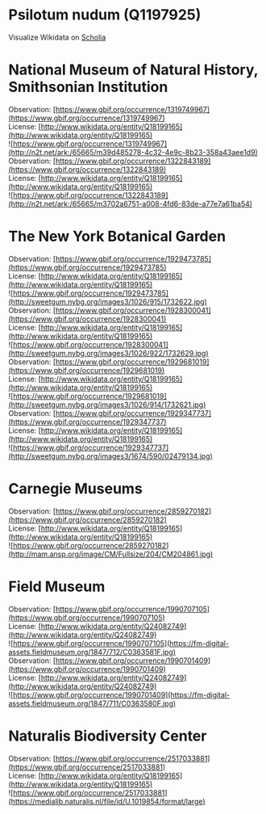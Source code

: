 
Psilotum nudum (Q1197925)
=========================
  
Visualize Wikidata on [Scholia](https://scholia.toolforge.org/taxon/Q1197925)
# National Museum of Natural History, Smithsonian Institution
  
Observation: [https://www.gbif.org/occurrence/1319749967](https://www.gbif.org/occurrence/1319749967)  
License: [http://www.wikidata.org/entity/Q18199165](http://www.wikidata.org/entity/Q18199165)  
![https://www.gbif.org/occurrence/1319749967](http://n2t.net/ark:/65665/m39d485278-4c32-4e9c-8b23-358a43aee1d9)  
Observation: [https://www.gbif.org/occurrence/1322843189](https://www.gbif.org/occurrence/1322843189)  
License: [http://www.wikidata.org/entity/Q18199165](http://www.wikidata.org/entity/Q18199165)  
![https://www.gbif.org/occurrence/1322843189](http://n2t.net/ark:/65665/m3702a6751-a008-4fd6-83de-a77e7a61ba54)
# The New York Botanical Garden
  
Observation: [https://www.gbif.org/occurrence/1929473785](https://www.gbif.org/occurrence/1929473785)  
License: [http://www.wikidata.org/entity/Q18199165](http://www.wikidata.org/entity/Q18199165)  
![https://www.gbif.org/occurrence/1929473785](http://sweetgum.nybg.org/images3/1026/915/1732622.jpg)  
Observation: [https://www.gbif.org/occurrence/1928300041](https://www.gbif.org/occurrence/1928300041)  
License: [http://www.wikidata.org/entity/Q18199165](http://www.wikidata.org/entity/Q18199165)  
![https://www.gbif.org/occurrence/1928300041](http://sweetgum.nybg.org/images3/1026/922/1732629.jpg)  
Observation: [https://www.gbif.org/occurrence/1929681019](https://www.gbif.org/occurrence/1929681019)  
License: [http://www.wikidata.org/entity/Q18199165](http://www.wikidata.org/entity/Q18199165)  
![https://www.gbif.org/occurrence/1929681019](http://sweetgum.nybg.org/images3/1026/914/1732621.jpg)  
Observation: [https://www.gbif.org/occurrence/1929347737](https://www.gbif.org/occurrence/1929347737)  
License: [http://www.wikidata.org/entity/Q18199165](http://www.wikidata.org/entity/Q18199165)  
![https://www.gbif.org/occurrence/1929347737](http://sweetgum.nybg.org/images3/1674/590/02479134.jpg)
# Carnegie Museums
  
Observation: [https://www.gbif.org/occurrence/2859270182](https://www.gbif.org/occurrence/2859270182)  
License: [http://www.wikidata.org/entity/Q18199165](http://www.wikidata.org/entity/Q18199165)  
![https://www.gbif.org/occurrence/2859270182](http://mam.ansp.org/image/CM/Fullsize/204/CM204861.jpg)
# Field Museum
  
Observation: [https://www.gbif.org/occurrence/1990707105](https://www.gbif.org/occurrence/1990707105)  
License: [http://www.wikidata.org/entity/Q24082749](http://www.wikidata.org/entity/Q24082749)  
![https://www.gbif.org/occurrence/1990707105](https://fm-digital-assets.fieldmuseum.org/1847/712/C0363581F.jpg)  
Observation: [https://www.gbif.org/occurrence/1990701409](https://www.gbif.org/occurrence/1990701409)  
License: [http://www.wikidata.org/entity/Q24082749](http://www.wikidata.org/entity/Q24082749)  
![https://www.gbif.org/occurrence/1990701409](https://fm-digital-assets.fieldmuseum.org/1847/711/C0363580F.jpg)
# Naturalis Biodiversity Center
  
Observation: [https://www.gbif.org/occurrence/2517033881](https://www.gbif.org/occurrence/2517033881)  
License: [http://www.wikidata.org/entity/Q18199165](http://www.wikidata.org/entity/Q18199165)  
![https://www.gbif.org/occurrence/2517033881](https://medialib.naturalis.nl/file/id/U.1019854/format/large)
